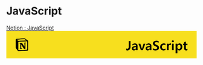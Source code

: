 # JavaScript
[Notion : JavaScript](https://iris-wire-c3f.notion.site/JavaScript-5e803de577314d21a71111a922816f8b)
<a href="[https://www.naver.com/](https://iris-wire-c3f.notion.site/JavaScript-5e803de577314d21a71111a922816f8b)">
<img src="./Notion_JS.png" >
</a>
